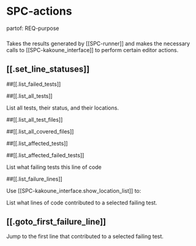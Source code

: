 # SPC-actions
partof: REQ-purpose
###

Takes the results generated by [[SPC-runner]]
and makes the necessary calls to [[SPC-kakoune_interface]]
to perform certain editor actions.

## [[.set_line_statuses]]

##[[.list_failed_tests]]

##[[.list_all_tests]]

List all tests, their status, and their locations.

##[[.list_all_test_files]]

##[[.list_all_covered_files]]

##[[.list_affected_tests]]

##[[.list_affected_failed_tests]]

List what failing tests this line of code 

##[[.list_failure_lines]]

Use [[SPC-kakoune_interface.show_location_list]] to:

List what lines of code contributed to a selected failing test.

## [[.goto_first_failure_line]]

Jump to the first line that contributed to a selected failing test.

